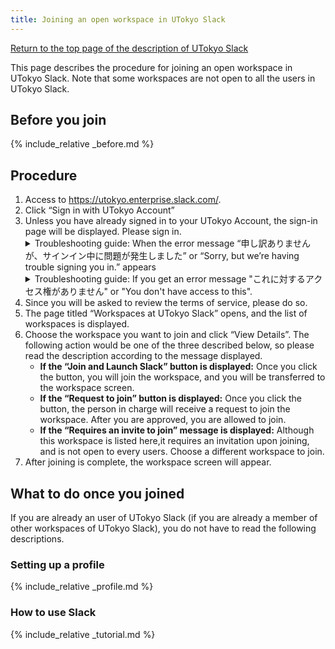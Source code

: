 ```yaml
---
title: Joining an open workspace in UTokyo Slack
---
```


[Return to the top page of the description of UTokyo Slack](/en/slack/)

This page describes the procedure for joining an open workspace in UTokyo Slack. Note that some workspaces are not open to all the users in UTokyo Slack.

## Before you join

{% include_relative _before.md %}

## Procedure

1. Access to https://utokyo.enterprise.slack.com/.
1. Click “Sign in with UTokyo Account”
1. Unless you have already signed in to your UTokyo Account, the sign-in page will be displayed. Please sign in.
    <details>
        <summary>Troubleshooting guide: When the error message “申し訳ありませんが、サインイン中に問題が発生しました” or “Sorry, but we’re having trouble signing you in.” appears</summary>
        There is a possibility that you have not passed the information security education confirmation test, which is required to use UTokyo Slack. Please check the <a href="https://univtokyo.sharepoint.com/sites/Security/SitePages/en/Information_Security_Education.aspx">page for the information security course</a>, and complete and pass the confirmation test. Once you pass the test, the results will be immediately reflected in the system.
        <div>If the issue is still not resolved, please consult the <a href="/en/support/">Technical Support Desk</a>.</div>
    </details>
    <details>
        <summary> Troubleshooting guide: If you get an error message "これに対するアクセス権がありません" or "You don't have access to this". </summary>
        It is possible that application or reflection of Multi-Factor Authentication for UTokyo Account is not completed, which is required to use UTokyo Slack. Please make sure to follow the initial setup procedure on the "<strong><a href="/en/utokyo_account/mfa/">Using Multi-Factor Authentication for UTokyo Accounts</a></strong>" page <strong>up to the last step "Step 4: Apply for MFA Use"</strong> to enable multi-factor authentication for your UTokyo Account. <strong>It will take about 40 minutes for your account settings to be reflected in the system, so please wait for a while</strong>.
        <div>If the issue is still not resolved, please consult the <a href="/en/support/">Technical Support Desk</a>.</div>
    </details>
1. Since you will be asked to review the terms of service, please do so.
1. The page titled “Workspaces at UTokyo Slack” opens, and the list of workspaces is displayed.
1. Choose the workspace you want to join and click “View Details”. The following action would be one of the three described below, so please read the description according to the message displayed.
   - <strong>If the “Join and Launch Slack” button is displayed:</strong> Once you click the button, you will join the workspace, and you will be transferred to the workspace screen.
   - <strong>If the “Request to join” button is displayed:</strong> Once you click the button, the person in charge will receive a request to join the workspace. After you are approved, you are allowed to join.
   - <strong>If the “Requires an invite to join” message is displayed:</strong> Although this workspace is listed here,it requires an invitation upon joining, and is not open to every users. Choose a different workspace to join.
1. After joining is complete, the workspace screen will appear.

## What to do once you joined

If you are already an user of UTokyo Slack (if you are already a member of other workspaces of UTokyo Slack), you do not have to read the following descriptions.

### Setting up a profile

{% include_relative _profile.md %}

### How to use Slack

{% include_relative _tutorial.md %}
